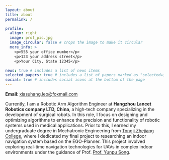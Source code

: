 ```yaml
---
layout: about
title: about
permalink: /

profile:
  align: right
  image: prof_pic.jpg
  image_circular: false # crops the image to make it circular
  more_info: >
    <p>555 your office number</p>
    <p>123 your address street</p>
    <p>Your City, State 12345</p>

news: true # includes a list of news items
selected_papers: true # includes a list of papers marked as "selected={true}"
social: true # includes social icons at the bottom of the page
---
```

**Email**: xiasuhang.leo@foxmail.com

Currently, I am a Robotic Arm Algorithm Engineer at **Hangzhou Lancet Robotics company LTD, China**, a high-tech company specializing in the development of surgical robots. In this role, I focus on designing and optimizing algorithms to enhance the precision and functionality of robotic systems used in medical applications. Prior to this, I earned my undergraduate degree in Mechatronic Engineering from [Tongji Zhejiang College](https://www.tjzj.edu.cn/cn/index/index.html), where I dedicated my final project to researching an indoor navigation system based on the EGO-Planner. This project involved exploring real-time navigation technologies for UAVs in complex indoor environments under the guidance of Prof. [Prof. Yunpu Song](https://xueshu.baidu.com/scholarID/CN-BE75CP8J).


